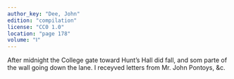 ```yaml
---
author_key: "Dee, John"
edition: "compilation"
license: "CC0 1.0"
location: "page 178"
volume: "Ⅰ"
---
```

After midnight the College gate toward Hunt’s Hall did fall, and som parte of
the wall going down the lane. I receyved letters from Mr. John Pontoys, &c.
